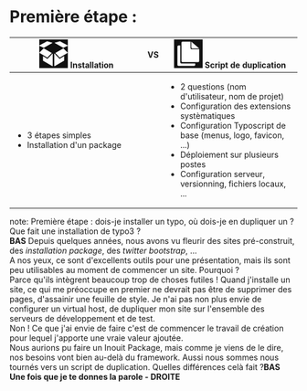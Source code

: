 <!-- .slide: data-breadcrumb="Installation VS Duplication" -->
# Première étape :

<table class="reveal">
	<thead>
		<tr>
			<th width="48%"><img src="img/ico_install.png" width="50" alt=""/> Installation</th>
			<th width="4%" class="vs">VS</th>
			<th width="48%"><img src="img/ico_clone.png" width="50" alt=""/> Script de duplication</th>
		</tr>
	</thead>
	<tbody>
		<tr>
			<td><ul class="fragment fade-in">
				<li>3 étapes simples</li>
				<li>Installation d'un package</li>
	</ul></td>
			<td>
			<td><ul class="fragment fade-in">
				<li>2 questions (nom d'utilisateur, nom de projet)</li>
				<li>Configuration des extensions systèmatiques</li>
				<li>Configuration Typoscript de base (menus, logo, favicon, ...)</li>
				<li>Déploiement sur plusieurs postes</li>
				<li>Configuration serveur, versionning, fichiers locaux, ...</li>
			</ul></td>
		</tr>
	</tbody>
</table>

note:
Première étape : dois-je installer un typo, où dois-je en dupliquer un ?<br />
Que fait une installation de typo3 ?<br />**BAS**
Depuis quelques années, nous avons vu fleurir des sites pré-construit, des *installation package*, des *twitter bootstrap*, ... <br />
A nos yeux, ce sont d'excellents outils pour une présentation, mais ils sont peu utilisables au moment de commencer un site. Pourquoi ? <br />
Parce qu'ils intègrent beaucoup trop de choses futiles ! Quand j'installe un site, ce qui me préoccupe en premier ne devrait pas être de supprimer des pages, d'assainir une feuille de style. Je n'ai pas non plus envie de configurer un virtual host, de dupliquer mon site sur l'ensemble des serveurs de développement et de test.<br />
Non ! Ce que j'ai envie de faire c'est de commencer le travail de création pour lequel j'apporte une vraie valeur ajoutée.<br />
Nous aurions pu faire un Inouit Package, mais comme je viens de le dire, nos besoins vont bien au-delà du framework. Aussi nous  sommes nous tournés vers un script de duplication. Quelles différences celà fait ?**BAS**
**Une fois que je te donnes la parole - DROITE**